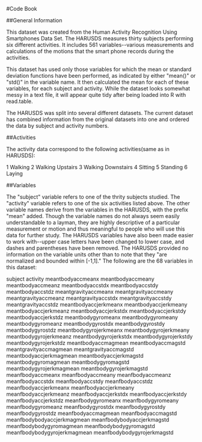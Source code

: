 #Code Book

##General Information

This dataset was created from the Human Activity Recognition Using Smartphones Data Set.  The HARUSDS measures thirty subjects performing six different activities.  It includes 561 variables--various measurements and calculations of the motions that the smart phone records during the activities.

This dataset has used only those variables for which the mean or standard deviation functions have been performed, as indicated by either "mean()" or "std()" in the variable name.  It then calculated the mean for each of these variables, for each subject and activity.  While the dataset looks somewhat messy in a text file, it will appear quite tidy after being loaded into R with read.table.

The HARUSDS was split into several different datasets.  The current dataset has combined information from the original datasets into one and ordered the data by subject and activity numbers.

##Activities

The activity data correspond to the following activities(same as in HARUSDS):

1 Walking
2 Walking Upstairs
3 Walking Downstairs
4 Sitting
5 Standing
6 Laying

##Variables

The "subject" variable refers to one of the thrity subjects studied.  The "activity" variable refers to one of the six activities listed above. The other variable names derive from the variables in the HARUSDS, with the prefix "mean" added.  Though the variable names do not always seem easily understandable to a layman, they are highly descriptive of a particular measurement or motion and thus meaningful to people who will use this data for further study. The HARUSDS variables have also been made easier to work with--upper case letters have been changed to lower case, and dashes and parentheses have been removed. The HARUSDS provided no information on the variable units other than to note that they "are normalized and bounded within [-1,1]."  The following are the 68 variables in this dataset:

subject
activity
meantbodyaccmeanx
meantbodyaccmeany
meantbodyaccmeanz
meantbodyaccstdx
meantbodyaccstdy
meantbodyaccstdz
meantgravityaccmeanx
meantgravityaccmeany
meantgravityaccmeanz
meantgravityaccstdx
meantgravityaccstdy
meantgravityaccstdz
meantbodyaccjerkmeanx
meantbodyaccjerkmeany
meantbodyaccjerkmeanz
meantbodyaccjerkstdx
meantbodyaccjerkstdy
meantbodyaccjerkstdz
meantbodygyromeanx
meantbodygyromeany
meantbodygyromeanz
meantbodygyrostdx
meantbodygyrostdy
meantbodygyrostdz
meantbodygyrojerkmeanx
meantbodygyrojerkmeany
meantbodygyrojerkmeanz
meantbodygyrojerkstdx
meantbodygyrojerkstdy
meantbodygyrojerkstdz
meantbodyaccmagmean
meantbodyaccmagstd
meantgravityaccmagmean
meantgravityaccmagstd
meantbodyaccjerkmagmean
meantbodyaccjerkmagstd
meantbodygyromagmean
meantbodygyromagstd
meantbodygyrojerkmagmean
meantbodygyrojerkmagstd
meanfbodyaccmeanx
meanfbodyaccmeany
meanfbodyaccmeanz
meanfbodyaccstdx
meanfbodyaccstdy
meanfbodyaccstdz
meanfbodyaccjerkmeanx
meanfbodyaccjerkmeany
meanfbodyaccjerkmeanz
meanfbodyaccjerkstdx
meanfbodyaccjerkstdy
meanfbodyaccjerkstdz
meanfbodygyromeanx
meanfbodygyromeany
meanfbodygyromeanz
meanfbodygyrostdx
meanfbodygyrostdy
meanfbodygyrostdz
meanfbodyaccmagmean
meanfbodyaccmagstd
meanfbodybodyaccjerkmagmean
meanfbodybodyaccjerkmagstd
meanfbodybodygyromagmean
meanfbodybodygyromagstd
meanfbodybodygyrojerkmagmean
meanfbodybodygyrojerkmagstd
